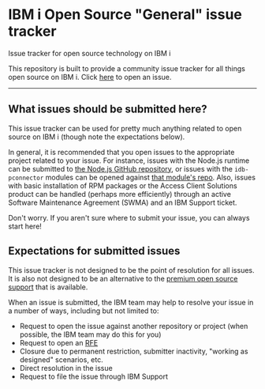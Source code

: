 # IBM i Open Source "General" issue tracker

Issue tracker for open source technology on IBM i

This repository is built to provide a community issue tracker for all things
open source on IBM i. Click [here](https://github.com/IBM/ibmi-oss-issues/issues/new/choose)
to open an issue.

----

## What issues should be submitted here?

This issue tracker can be used for pretty much anything related to open source
on IBM i (though note the expectations below).

In general, it is recommended that you open issues to the appropriate project
related to your issue. For instance, issues with the Node.js runtime can be
submitted to [the Node.js GitHub repository](https://github.com/nodejs/node),
or issues with the `idb-pconnector` modules can be opened against
[that module's repo](https://github.com/IBM/nodejs-idb-pconnector/). Also,
issues with basic installation of RPM packages or the Access Client Solutions
product can be handled (perhaps more efficiently) through an active Software
Maintenance Agreement (SWMA) and an IBM Support ticket.

Don't worry. If you aren't sure where to submit your issue, you can always start here!


## Expectations for submitted issues

This issue tracker is not designed to be the point of resolution for all issues.
It is also not designed to be an alternative to the [premium open source support](http://ibm.biz/ibmi-oss-support)
that is available.

When an issue is submitted, the IBM team may help to resolve your issue in a
number of ways, including but not limited to:

- Request to open the issue against another repository or project (when possible,
the IBM team may do this for you)
- Request to open an [RFE](https://www.ibm.com/support/pages/rfe-request-enhancement-ibm-i)
- Closure due to permanent restriction, submitter inactivity, "working as designed"
scenarios, etc.
- Direct resolution in the issue
- Request to file the issue through IBM Support
